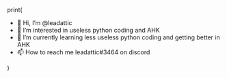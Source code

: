 print(
- 👋 Hi, I’m @leadattic
- 👀 I’m interested in useless python coding and AHK
- 🌱 I’m currently learning less useless python coding and getting better in AHK
- 📫 How to reach me leadattic#3464 on discord
<!---
leadattic/leadattic is a ✨ special ✨ repository because its `README.md` (this file) appears on your GitHub profile.
You can click the Preview link to take a look at your changes.
--->)
